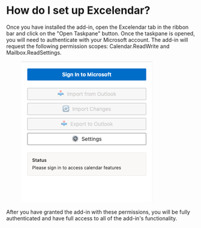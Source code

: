 # How do I set up Excelendar?

Once you have installed the add-in, open the Excelendar tab in the ribbon bar and click on the "Open Taskpane" button. Once the taskpane is opened, you will need to authenticate with your Microsoft account. The add-in will request the following permission scopes: Calendar.ReadWrite and Mailbox.ReadSettings.

<figure><img src=".gitbook/assets/Screenshot 2025-08-16 at 17.31.55.png" alt=""><figcaption></figcaption></figure>

After you have granted the add-in with these permissions, you will be fully authenticated and have full access to all of the add-in's functionality.
